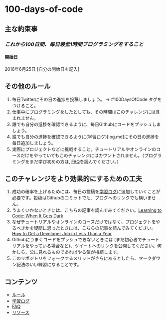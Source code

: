# 100-days-of-code

## 主な約束事
### *これから100日間、毎日最低1時間プログラミングをすること*

#### 開始日
2016年6月25日 [自分の開始日を記入]

## その他のルール
1. 毎日Twitterにその日の進捗を投稿しましょう。 -> #100DaysOfCode タグをつけること。
2. 仕事中にプログラミングをしたとしても、その時間はこのチャレンジには含まれません。
3. 誰でも自分の進捗を確認できるように、毎日Githubにコードをプッシュしましょう。
4. 誰でも自分の進捗を確認できるように(学習ログ)[log.md]にその日の進捗を毎日追加しましょう。
5. 実際にプロジェクトなどに挑戦すること。チュートリアルやオンラインのコースだけをやっていてもこのチャレンジにはカウントされません。（プログラミングをまだ学び初めの方は, [FAQ](FAQ.md)を読んでください。）


## このチャレンジをより効果的にするための工夫
1. 成功の確率を上げるためには、毎日の投稿を[学習ログ](log.md)に追加していくことが必要です。投稿はGithubのコミットでも、ブログへのリンクでも構いません。
2. うまくいかないときには、こちらの記事を読んでみてください。[Learning to Code: When It Gets Dark](https://www.freecodecamp.org/news/learning-to-code-when-it-gets-dark-e485edfb58fd)
3. なぜチュートリアルやオンラインのコースだけではなく、プロジェクトをやるべきかを疑問に思ったときには、こちらの記事を読んでみてください。[How to Get a Developer Job in Less Than a Year](https://www.freecodecamp.org/news/how-to-get-a-developer-job-in-less-than-a-year-c27bbfe71645)
4. Githubにうまくコードをプッシュできないときには (まだ初心者でチュートリアルをやっている場合など)、ツイートへのリンクを公開してください。何かしら、公に見れるものであればやる気が持続します。
5. このリポジトリをフォークするメリットがさらにあるとしたら、マークダウン記法のいい練習になることです。

## コンテンツ
* [ルール](rules.md)
* [学習ログ](log.md)
* [FAQ](FAQ.md)
* [リソース](resources.md)
